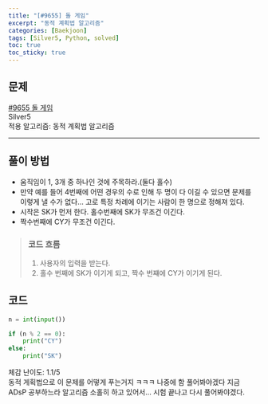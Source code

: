```yaml
---
title: "[#9655] 돌 게임"
excerpt: "동적 계획법 알고리즘"
categories: [Baekjoon]
tags: [Silver5, Python, solved]
toc: true
toc_sticky: true
---
```


## 문제
[#9655 돌 게임](https://www.acmicpc.net/problem/9655) <br>
Silver5 <br>
적용 알고리즘: 동적 계획법 알고리즘

***

## 풀이 방법
* 움직임이 1, 3개 중 하나인 것에 주목하라.(둘다 홀수)
* 만약 예를 들어 4번째에 어떤 경우의 수로 인해 두 명이 다 이길 수 있으면 문제를 이렇게 낼 수가 없다... 고로 특정 차례에 이기는 사람이 한 명으로 정해져 있다. 
* 시작은 SK가 먼저 한다. 홀수번째에 SK가 무조건 이긴다.
* 짝수번째에 CY가 무조건 이긴다.

> ### 코드 흐름
> 1. 사용자의 입력을 받는다.
> 2. 홀수 번째에 SK가 이기게 되고, 짝수 번쨰에 CY가 이기게 된다.


## 코드
~~~python
n = int(input())

if (n % 2 == 0):
    print("CY")
else:
    print("SK")
~~~

체감 난이도: 1.1/5 <br>
동적 게획법으로 이 문제를 어떻게 푸는거지 ㅋㅋㅋ 나중에 함 풀어봐야겠다 지금 ADsP 공부하느라 알고리즘 소홀히 하고 있어서... 시험 끝나고 다시 풀어봐야겠다.
